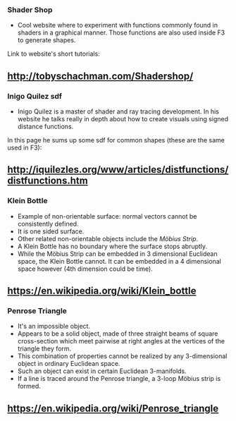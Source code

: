 ### Shader Shop
+ Cool website where to experiment with functions commonly found in shaders in a graphical manner. Those functions are also used inside F3 to generate shapes.

Link to website's short tutorials:

http://tobyschachman.com/Shadershop/
---

### Inigo Quilez sdf
+ Inigo Quilez is a master of shader and ray tracing development. In his website he talks really in depth about how to create visuals using signed distance functions.

In this page he sums up some sdf for common shapes (these are the same used in F3):

http://iquilezles.org/www/articles/distfunctions/distfunctions.htm
---

### Klein Bottle
  + Example of non-orientable surface: normal vectors cannot be consistently defined.
  + It is one sided surface.
  + Other related non-orientable objects include the *Möbius Strip*.
  + A Klein Bottle has no boundary where the surface stops abruptly.   
  + While the Möbius Strip can be embedded in 3 dimensional Euclidean space, the Klein Bottle cannot. It can be embedded in a 4 dimensional space however (4th dimension could be time).

  https://en.wikipedia.org/wiki/Klein_bottle
  ---

### Penrose Triangle
+ It's an impossible object.
+ Appears to be a solid object, made of three straight beams of square cross-section which meet pairwise at right angles at the vertices of the triangle they form.
+ This combination of properties cannot be realized by any 3-dimensional object in ordinary Euclidean space.
+ Such an object can exist in certain Euclidean 3-manifolds.
+ If a line is traced around the Penrose triangle, a 3-loop Möbius strip is formed.

https://en.wikipedia.org/wiki/Penrose_triangle
---
